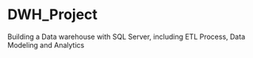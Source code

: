 # DWH_Project
Building a Data warehouse with SQL Server, including ETL Process, Data Modeling and Analytics
